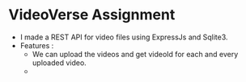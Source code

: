 # VideoVerse Assignment
* I made a REST API for video files using ExpressJs and Sqlite3.
* Features :
    * We can upload the videos and get videoId for each and every uploaded video.
    * 